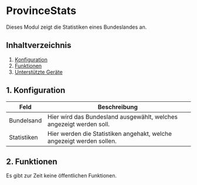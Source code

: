 # ProvinceStats
Dieses Modul zeigt die Statistiken eines Bundeslandes an.

## Inhaltverzeichnis
1. [Konfiguration](#1-konfiguration)
2. [Funktionen](#2-funktionen)
3. [Unterstützte Geräte](#3-unterstützte-geräte)

## 1. Konfiguration

Feld | Beschreibung
------------ | -------------
Bundelsand | Hier wird das Bundesland ausgewählt, welches angezeigt werden soll.
Statistiken| Hier werden die Statistiken angehakt, welche angezeigt werden sollen.

## 2. Funktionen
Es gibt zur Zeit keine öffentlichen Funktionen.
